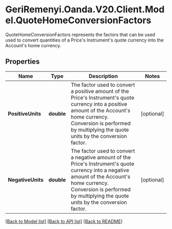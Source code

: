 # GeriRemenyi.Oanda.V20.Client.Model.QuoteHomeConversionFactors
QuoteHomeConversionFactors represents the factors that can be used used to convert quantities of a Price's Instrument's quote currency into the Account's home currency.
## Properties

Name | Type | Description | Notes
------------ | ------------- | ------------- | -------------
**PositiveUnits** | **double** | The factor used to convert a positive amount of the Price&#39;s Instrument&#39;s quote currency into a positive amount of the Account&#39;s home currency.  Conversion is performed by multiplying the quote units by the conversion factor. | [optional] 
**NegativeUnits** | **double** | The factor used to convert a negative amount of the Price&#39;s Instrument&#39;s quote currency into a negative amount of the Account&#39;s home currency.  Conversion is performed by multiplying the quote units by the conversion factor. | [optional] 

[[Back to Model list]](../README.md#documentation-for-models) [[Back to API list]](../README.md#documentation-for-api-endpoints) [[Back to README]](../README.md)

